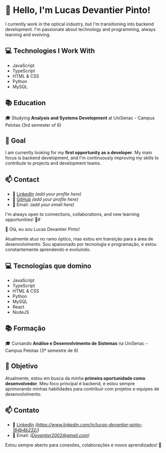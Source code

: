 # 👋 Hello, I'm Lucas Devantier Pinto!

I currently work in the optical industry, but I'm transitioning into backend development. I'm passionate about technology and programming, always learning and evolving.

## 💻 Technologies I Work With
- JavaScript
- TypeScript
- HTML & CSS
- Python
- MySQL

## 📚 Education
🎓 Studying **Analysis and Systems Development** at UniSenac - Campus Pelotas (3rd semester of 6)

## 🎯 Goal
I am currently looking for my **first opportunity as a developer**. My main focus is backend development, and I'm continuously improving my skills to contribute to projects and development teams.

## 📫 Contact
- 💼 [LinkedIn](#) *(add your profile here)*
- 📂 [GitHub](#) *(add your profile here)*
- 📧 Email: *(add your email here)*

I'm always open to connections, collaborations, and new learning opportunities! 🚀#

👋 Olá, eu sou Lucas Devantier Pinto!

Atualmente atuo no ramo óptico, mas estou em transição para a área de desenvolvimento. Sou apaixonado por tecnologia e programação, e estou constantemente aprendendo e evoluindo.

## 💻 Tecnologias que domino
- JavaScript
- TypeScript
- HTML & CSS
- Python
- MySQL
- React
- NodeJS

## 📚 Formação
🎓 Cursando **Análise e Desenvolvimento de Sistemas** na UniSenac - Campus Pelotas (3º semestre de 6)

## 🎯 Objetivo
Atualmente, estou em busca da minha **primeira oportunidade como desenvolvedor**. Meu foco principal é backend, e estou sempre aprimorando minhas habilidades para contribuir com projetos e equipes de desenvolvimento.

## 📫 Contato
- 💼 [LinkedIn](#) *(https://www.linkedin.com/in/lucas-devantier-pinto-184b4b232/)*
- 📧 Email: *(Devantier2002@gmail.com)*

Estou sempre aberto para conexões, colaborações e novos aprendizados! 🚀
